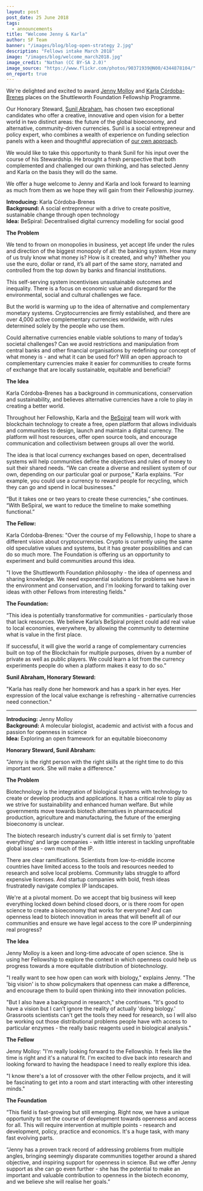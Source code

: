 ```yaml
---
layout: post
post_date: 25 June 2018
tags:
  - announcements
title: "Welcome Jenny & Karla"
author: SF Team
banner: "/images/blog/blog-open-strategy 2.jpg"
description: "Fellows intake March 2018"
image: "/images/blog/welcome_march2018.jpg"
image_credit: "Nathan (CC BY-SA 2.0)"
image_source: "https://www.flickr.com/photos/90371939@N00/4344878104/"
on_report: true
---
```

We're delighted and excited to award [Jenny Molloy](/fellows/jenny-molloy/) and [Karla Córdoba-Brenes](/fellows/karla-cordoba-brenes/) places on the Shuttleworth Foundation Fellowship Programme. 

Our Honorary Steward, [Sunil Abraham](https://shuttleworthfoundation.org/thinking/2017/04/19/thinking-Steward-Sunil-Abraham/), has chosen two exceptional candidates who offer a creative, innovative and open vision for a better world in two distinct areas: the future of the global bioeconomy, and alternative, community-driven currencies. Sunil is a social entrepreneur and policy expert, who combines a wealth of experience on funding selection panels with a keen and thoughtful appreciation of [our own approach](https://www.shuttleworthfoundation.org/thinking/2017/11/06/thinking-open-approach/). 

We would like to take this opportunity to thank Sunil for his input over the course of his Stewardship. He brought a fresh perspective that both complemented and challenged our own thinking, and has selected Jenny and Karla on the basis they will do the same.

We offer a huge welcome to Jenny and Karla and look forward to learning as much from them as we hope they will gain from their Fellowship journey.

__Introducing:__ Karla Córdoba-Brenes  
__Background:__ A social entrepreneur with a drive to create positive, sustainable change through open technology  
__Idea:__ BeSpiral: Decentralised digital currency modelling for social good  


__The Problem__

We tend to frown on monopolies in business, yet accept life under the rules and direction of the biggest monopoly of all: the banking system. How many of us truly know what money is? How is it created, and why? Whether you use the euro, dollar or rand, it’s all part of the same story, narrated and controlled from the top down by banks and financial institutions.

This self-serving system incentivises unsustainable outcomes and inequality. There is a focus on economic value and disregard for the environmental, social and cultural challenges we face. 

But the world is warming up to the idea of alternative and complementary monetary systems. Cryptocurrencies are firmly established, and there are over 4,000 active complementary currencies worldwide, with rules determined solely by the people who use them. 

Could alternative currencies enable viable solutions to many of today’s societal challenges? Can we avoid restrictions and manipulation from central banks and other financial organisations by redefining our concept of what money is - and what it can be used for? Will an open approach to complementary currencies make it easier for communities to create forms of exchange that are locally sustainable, equitable and beneficial?


__The Idea__

Karla Córdoba-Brenes has a background in communications, conservation and sustainability, and believes alternative currencies have a role to play in creating a better world. 

Throughout her Fellowship, Karla and the [BeSpiral](https://bespiral.com/) team will work with blockchain technology to create a free, open platform that allows individuals and communities to design, launch and maintain a digital currency. The platform will host resources, offer open source tools, and encourage communication and collectivism between groups all over the world.

The idea is that local currency exchanges based on open, decentralised systems will help communities define the objectives and rules of money to suit their shared needs. “We can create a diverse and resilient system of our own, depending on our particular goal or purpose,” Karla explains. “For example, you could use a currency to reward people for recycling, which they can go and spend in local businesses."

“But it takes one or two years to create these currencies,” she continues. “With BeSpiral, we want to reduce the timeline to make something functional.”


__The Fellow:__

Karla Córdoba-Brenes: "Over the course of my Fellowship, I hope to share a different vision about cryptocurrencies. Crypto is currently using the same old speculative values and systems, but it has greater possibilities and can do so much more. The Foundation is offering us an opportunity to experiment and build communities around this idea.

"I love the Shuttleworth Foundation philosophy - the idea of openness and sharing knowledge. We need exponential solutions for problems we have in the environment and conservation, and I'm looking forward to talking over ideas with other Fellows from interesting fields."

__The Foundation:__

“This idea is potentially transformative for communities - particularly those that lack resources. We believe Karla’s BeSpiral project could add real value to local economies, everywhere, by allowing the community to determine what is value in the first place.

If successful, it will give the world a range of complementary currencies built on top of the Blockchain for multiple purposes, driven by a number of private as well as public players. We could learn a lot from the currency experiments people do when a platform makes it easy to do so.”

__Sunil Abraham, Honorary Steward:__

"Karla has really done her homework and has a spark in her eyes. Her expression of the local value exchange is refreshing - alternative currencies need connection."


<div class="container">    
    <hr/>
</div>


__Introducing:__ Jenny Molloy  
__Background:__ A molecular biologist, academic and activist with a focus and passion for openness in science  
__Idea:__ Exploring an open framework for an equitable bioeconomy  

__Honorary Steward, Sunil Abraham:__ 

"Jenny is the right person with the right skills at the right time to do this important work. She will make a difference." 

__The Problem__

Biotechnology is the integration of biological systems with technology to create or develop products and applications. It has a critical role to play as we strive for sustainability and enhanced human welfare. But while governments move towards biotech alternatives in pharmaceutical production, agriculture and manufacturing, the future of the emerging bioeconomy is unclear. 

The biotech research industry's current dial is set firmly to 'patent everything' and large companies - with little interest in tackling unprofitable global issues - own much of the IP. 

There are clear ramifications. Scientists from low-to-middle income countries have limited access to the tools and resources needed to research and solve local problems. Community labs struggle to afford expensive licenses. And startup companies with bold, fresh ideas frustratedly navigate complex IP landscapes.

We're at a pivotal moment. Do we accept that big business will keep everything locked down behind closed doors, or is there room for open science to create a bioeconomy that works for everyone? And can openness lead to biotech innovation in areas that will benefit all of our communities and ensure we have legal access to the core IP underpinning real progress?

__The Idea__

Jenny Molloy is a keen and long-time advocate of open science. She is using her Fellowship to explore the context in which openness could help us progress towards a more equitable distribution of biotechnology. 

"I really want to see how open can work with biology," explains Jenny. "The 'big vision' is to show policymakers that openness can make a difference, and encourage them to build open thinking into their innovation policies.

"But I also have a background in research," she continues. "It's good to have a vision but I can't ignore the reality of actually 'doing biology.' Grassroots scientists can't get the tools they need for research, so I will also be working out those distributional problems people have with access to particular enzymes - the really basic reagents used in biological analysis."

__The Fellow__

Jenny Molloy: "I'm really looking forward to the Fellowship. It feels like the time is right and it's a natural fit. I'm excited to dive back into research and looking forward to having the headspace I need to really explore this idea.

"I know there's a lot of crossover with the other Fellow projects, and it will be fascinating to get into a room and start interacting with other interesting minds."

__The Foundation__

 “This field is fast-growing but still emerging. Right now, we have a unique opportunity to set the course of development towards openness and access for all. This will require intervention at multiple points - research and development, policy, practice and economics. It's a huge task, with many fast evolving parts.  

“Jenny has a proven track record of addressing problems from multiple angles, bringing seemingly disparate communities together around a shared objective, and inspiring support for openness in science. But we offer Jenny support as she can go even further - she has the potential to make an important and valuable contribution to openness in the biotech economy, and we believe she will realise her goals.”
